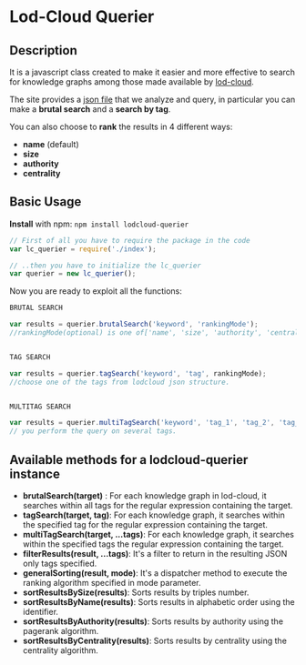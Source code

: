 # Lod-Cloud Querier

## Description 
It is a javascript class created to make it easier and more effective to search for knowledge graphs among those made available by [lod-cloud](https://lod-cloud.net).

The site provides a [json file](https://lod-cloud.net/lod-data.json) that we analyze and query, in particular you can make a **brutal search** and a **search by tag**.

You can also choose to **rank** the results in 4 different ways:

* **name** (default)
* **size**
* **authority**
* **centrality**


## Basic Usage
**Install** with npm:
`npm install lodcloud-querier`

```javascript
// First of all you have to require the package in the code
var lc_querier = require('./index');

// ..then you have to initialize the lc_querier
var querier = new lc_querier();
```

Now you are ready to exploit all the functions:

```javascript
BRUTAL SEARCH

var results = querier.brutalSearch('keyword', 'rankingMode'); 
//rankingMode(optional) is one of['name', 'size', 'authority', 'centrality']


TAG SEARCH

var results = querier.tagSearch('keyword', 'tag', rankingMode); 
//choose one of the tags from lodcloud json structure.


MULTITAG SEARCH

var results = querier.multiTagSearch('keyword', 'tag_1', 'tag_2', 'tag_3', ...,  rankingMode);
// you perform the query on several tags.

```

## Available methods for a  lodcloud-querier instance

* **brutalSearch(target)** : For each knowledge graph in lod-cloud, it searches within all tags for the regular expression containing the target.
* **tagSearch(target, tag)**: For each knowledge graph, it searches within the specified tag for the regular expression containing the target.
* **multiTagSearch(target, ...tags)**: For each knowledge graph, it searches within the specified tags the regular expression containing the target.
* **filterResults(result, ...tags)**: It's a filter to return in the resulting JSON only tags specified.
* **generalSorting(result, mode)**: It's a dispatcher method to execute the ranking algorithm specified in mode parameter.
* **sortResultsBySize(results)**: Sorts results by triples number.
* **sortResultsByName(results)**: Sorts results in alphabetic order using the identifier.
* **sortResultsByAuthority(results)**: Sorts results by authority using the pagerank algorithm.
* **sortResultsByCentrality(results)**: Sorts results by centrality using the centrality algorithm.